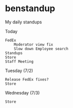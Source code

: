 # benstandup
My daily standups

Today

    FedEx
        Moderator view fix
        Slow down Employee search
    Standups
    Store
    Staff Meeting
    
Tuesday (7/2)
    
    Release FedEx fixes?
    Store

Wednesday (7/3)

    Store
